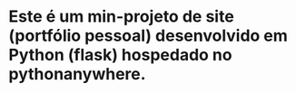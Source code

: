 # Este é um min-projeto de site (portfólio pessoal) desenvolvido em Python (flask) hospedado no pythonanywhere.

